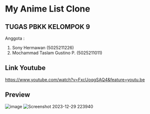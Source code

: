 # My Anime List Clone

## TUGAS PBKK KELOMPOK 9
Anggota :
1. Sony Hermawan (5025211226)
2. Mochammad Taslam Gustino P. (5025211011)

## Link Youtube
https://www.youtube.com/watch?v=FxcUoqgSAQ4&feature=youtu.be

## Preview
![image](https://github.com/AdonisZK/MALCLONE/assets/48209612/c69d6dc2-05b1-432e-bff0-620e4755f72e)
![Screenshot 2023-12-29 223940](https://github.com/AdonisZK/MALCLONE/assets/48209612/c7e4d940-c6d1-4908-b3df-e85724ecdffc)
